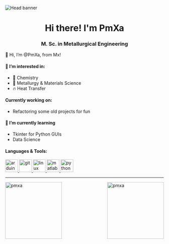 ![Head banner](https://user-images.githubusercontent.com/88341168/232689630-6eddac60-83ca-4043-a8db-b08c35c043f1.png)

<h1 align="center">Hi there! I'm PmXa</h1>
<h3 align="center">M. Sc. in Metallurgical Engineering</h3>

👋 Hi, I’m @PmXa, from Mx!

#### 👀 I’m interested in:
  - 🧪 Chemistry
  - 🔗 Metallurgy & Materials Science
  - 🔥 Heat Transfer

#### Currently working on:
  - Refactoring some old projects for fun

#### 🌱 I’m currently learning
  - Tkinter for Python GUIs
  - Data Science

#### Languages & Tools:

<p align="left">
  <a href="https://www.arduino.cc/" target="_blank" rel="noreferrer">
    <img src="https://cdn.worldvectorlogo.com/logos/arduino-1.svg"
         alt="arduino"
         width="40"
         height="40"/>
  </a> 
  
  <a href="https://git-scm.com/" target="_blank" rel="noreferrer">
    <img src="https://i.imgur.com/oiSnRyq.png"
         alt="git"
         width="40"
         height="40"/>
  </a>
  
  <a href="https://www.linux.org/" target="_blank" rel="noreferrer">
    <img src="https://i.imgur.com/7u6lg69.png"
         alt="linux"
         width="40"
         height="40"/>
  </a>
  
  <a href="https://www.mathworks.com/" target="_blank" rel="noreferrer">
    <img src="https://i.imgur.com/TN79DLs.png"
         alt="matlab"
         width="40"
         height="40"/>
  </a>
  
  <a href="https://www.python.org" target="_blank" rel="noreferrer">
    <img src="https://i.imgur.com/FP8HedK.png"
         alt="python"
         width="40"
         height="40"/>
  </a>
</p>

---

<!-- My most used languages -->

<p>
  <img align="left" 
       height=180rem 
       src="https://github-readme-stats.vercel.app/api/top-langs?username=pmxa&show_icons=true&locale=en&layout=compact"
       alt="pmxa"/>
</p>

<!-- My GitHub streak -->

<p>
  <img align="right"
       height=180rem
       src="https://github-readme-streak-stats.herokuapp.com/?user=pmxa&" 
       alt="pmxa" />
</p>
